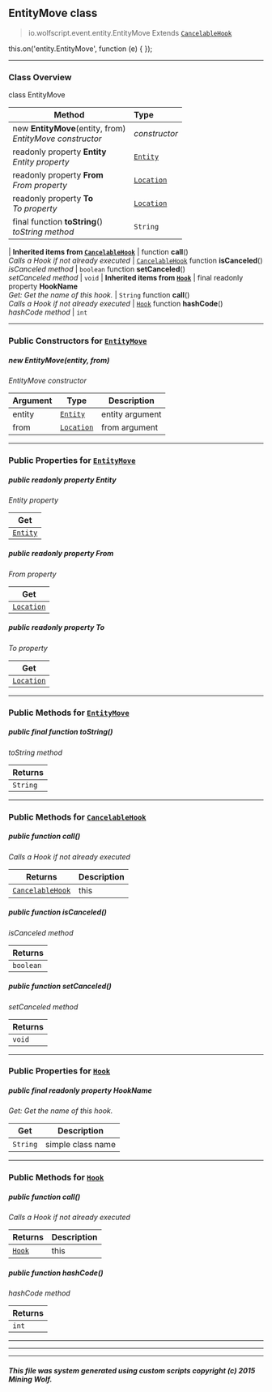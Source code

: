 ## EntityMove __class__

>io.wolfscript.event.entity.EntityMove
>Extends [`CancelableHook`](../../hook/CancelableHook.md)

this.on('entity.EntityMove', function (e) { });

---

### Class Overview

class EntityMove

Method | Type   
--- | :--- 
new __EntityMove__(entity, from) <br> _EntityMove constructor_ | _constructor_
 readonly property __Entity__ <br> _Entity property_ | [`Entity`](../../api/entity/Entity.md)
 readonly property __From__ <br> _From property_ | [`Location`](../../api/world/position/Location.md)
 readonly property __To__ <br> _To property_ | [`Location`](../../api/world/position/Location.md)
final function __toString__() <br> _toString method_ | `String`
 |
__Inherited items from [`CancelableHook`](../../hook/CancelableHook.md)__ |
 function __call__() <br> _Calls a Hook if not already executed_ | [`CancelableHook`](../../hook/CancelableHook.md)
 function __isCanceled__() <br> _isCanceled method_ | `boolean`
 function __setCanceled__() <br> _setCanceled method_ | `void`
 |
__Inherited items from [`Hook`](../../hook/Hook.md)__ |
final readonly property __HookName__ <br> _Get: Get the name of this hook._ | `String`
 function __call__() <br> _Calls a Hook if not already executed_ | [`Hook`](../../hook/Hook.md)
 function __hashCode__() <br> _hashCode method_ | `int`







---

### Public Constructors for [`EntityMove`](EntityMove.md)

##### <a id='entitymove'></a>new __EntityMove__(entity, from) 

_EntityMove constructor_

Argument | Type | Description  
--- | --- | --- 
entity | [`Entity`](../../api/entity/Entity.md) | entity argument
from | [`Location`](../../api/world/position/Location.md) | from argument

---

### Public Properties for [`EntityMove`](EntityMove.md)

##### <a id='entity'></a>public  readonly property __Entity__

_Entity property_

Get | 
--- | 
[`Entity`](../../api/entity/Entity.md) |



##### <a id='from'></a>public  readonly property __From__

_From property_

Get | 
--- | 
[`Location`](../../api/world/position/Location.md) |



##### <a id='to'></a>public  readonly property __To__

_To property_

Get | 
--- | 
[`Location`](../../api/world/position/Location.md) |



---

### Public Methods for [`EntityMove`](EntityMove.md)

##### <a id='tostring'></a>public final function __toString__()

_toString method_

Returns | 
--- | 
`String` |


---

### Public Methods for [`CancelableHook`](../../hook/CancelableHook.md)

##### <a id='call'></a>public  function __call__()

_Calls a Hook if not already executed_

Returns | Description
--- | --- 
[`CancelableHook`](../../hook/CancelableHook.md) | this


##### <a id='iscanceled'></a>public  function __isCanceled__()

_isCanceled method_

Returns | 
--- | 
`boolean` |


##### <a id='setcanceled'></a>public  function __setCanceled__()

_setCanceled method_

Returns | 
--- | 
`void` |


---

### Public Properties for [`Hook`](../../hook/Hook.md)

##### <a id='hookname'></a>public final readonly property __HookName__

_Get: Get the name of this hook._

Get | Description
--- | --- 
`String` | simple class name



---

### Public Methods for [`Hook`](../../hook/Hook.md)

##### <a id='call'></a>public  function __call__()

_Calls a Hook if not already executed_

Returns | Description
--- | --- 
[`Hook`](../../hook/Hook.md) | this


##### <a id='hashcode'></a>public  function __hashCode__()

_hashCode method_

Returns | 
--- | 
`int` |


---


---


---


##### This file was system generated using custom scripts copyright (c) 2015 Mining Wolf.
	

